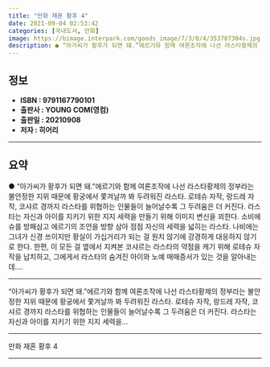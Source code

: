```yaml
---
title: "만화 재혼 황후 4"
date: 2021-09-04 02:53:42
categories: [국내도서, 만화]
image: https://bimage.interpark.com/goods_image/7/3/0/4/353707304s.jpg
description: ● “아가씨가 황후가 되면 돼.”에르기와 함께 여론조작에 나선 라스타황제의 정부라는 불안정한 지위 때문에 황궁에서 쫓겨날까 봐 두려워진 라스타. 로테슈 자작, 랑드레 자작, 코샤르 경까지 라스타를 위협하는 인물들이 늘어날수록 그 두려움은 더 커진다. 라스타는 자신과 아이를 지키기 위한
---
```


## **정보**

- **ISBN : 9791167790101**
- **출판사 : YOUNG COM(영컴)**
- **출판일 : 20210908**
- **저자 : 히어리**

------



## **요약**

●  “아가씨가 황후가 되면 돼.”에르기와 함께 여론조작에 나선 라스타황제의 정부라는 불안정한 지위 때문에 황궁에서 쫓겨날까 봐 두려워진 라스타. 로테슈 자작, 랑드레 자작, 코샤르 경까지 라스타를 위협하는 인물들이 늘어날수록 그 두려움은 더 커진다. 라스타는 자신과 아이를 지키기 위한 지지 세력을 만들기 위해 이미지 변신을 꾀한다. 소비에슈를 방패삼고 에르기의 조언을 방향 삼아 점점 자신의 세력을 넓히는 라스타. 나비에는 그녀가 신경 쓰이지만 황실이 가십거리가 되는 걸 원치 않기에 강경하게 대응하지 않기로 한다. 한편, 이 모든 걸 옆에서 지켜본 코샤르는 라스타의 약점을 캐기 위해 로테슈 자작을 납치하고, 그에게서 라스타의 숨겨진 아이와 노예 매매증서가 있는 것을 알아내는데….

------

“아가씨가 황후가 되면 돼.”에르기와 함께 여론조작에 나선 라스타황제의 정부라는 불안정한 지위 때문에 황궁에서 쫓겨날까 봐 두려워진 라스타. 로테슈 자작, 랑드레 자작, 코샤르 경까지 라스타를 위협하는 인물들이 늘어날수록 그 두려움은 더 커진다. 라스타는 자신과 아이를 지키기 위한 지지 세력을... 

------


만화 재혼 황후 4 

------


